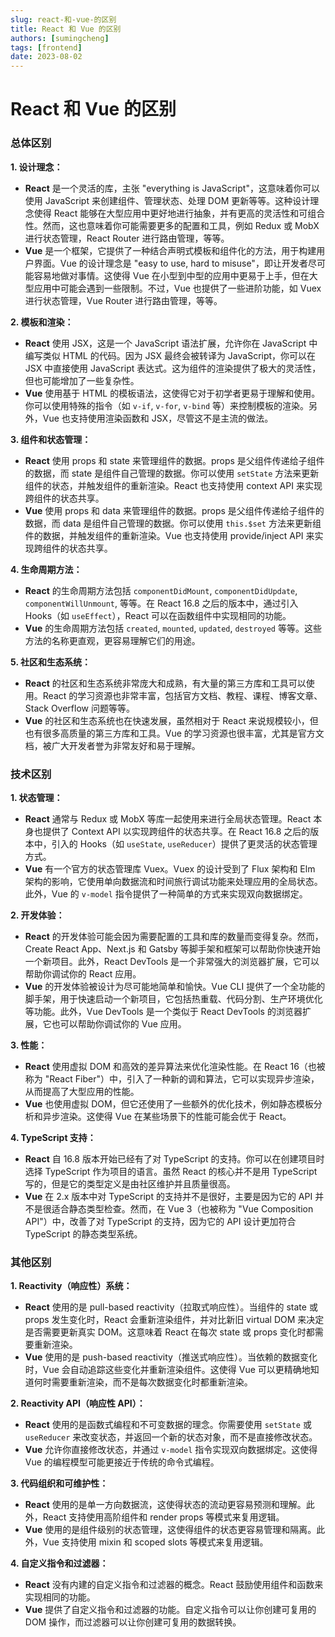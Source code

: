 ```yaml
---
slug: react-和-vue-的区别
title: React 和 Vue 的区别
authors: [sumingcheng]
tags: [frontend]
date: 2023-08-02
---
```


# React 和 Vue 的区别

### 总体区别

**1. 设计理念：**

- **React** 是一个灵活的库，主张 "everything is JavaScript"，这意味着你可以使用 JavaScript 来创建组件、管理状态、处理 DOM 更新等等。这种设计理念使得 React 能够在大型应用中更好地进行抽象，并有更高的灵活性和可组合性。然而，这也意味着你可能需要更多的配置和工具，例如 Redux 或 MobX 进行状态管理，React Router 进行路由管理，等等。
- **Vue** 是一个框架，它提供了一种结合声明式模板和组件化的方法，用于构建用户界面。Vue 的设计理念是 "easy to use, hard to misuse"，即让开发者尽可能容易地做对事情。这使得 Vue 在小型到中型的应用中更易于上手，但在大型应用中可能会遇到一些限制。不过，Vue 也提供了一些进阶功能，如 Vuex 进行状态管理，Vue Router 进行路由管理，等等。

**2. 模板和渲染：**

- **React** 使用 JSX，这是一个 JavaScript 语法扩展，允许你在 JavaScript 中编写类似 HTML 的代码。因为 JSX 最终会被转译为 JavaScript，你可以在 JSX 中直接使用 JavaScript 表达式。这为组件的渲染提供了极大的灵活性，但也可能增加了一些复杂性。
- **Vue** 使用基于 HTML 的模板语法，这使得它对于初学者更易于理解和使用。你可以使用特殊的指令（如 `v-if`, `v-for`, `v-bind` 等）来控制模板的渲染。另外，Vue 也支持使用渲染函数和 JSX，尽管这不是主流的做法。

**3. 组件和状态管理：**

- **React** 使用 props 和 state 来管理组件的数据。props 是父组件传递给子组件的数据，而 state 是组件自己管理的数据。你可以使用 `setState` 方法来更新组件的状态，并触发组件的重新渲染。React 也支持使用 context API 来实现跨组件的状态共享。
- **Vue** 使用 props 和 data 来管理组件的数据。props 是父组件传递给子组件的数据，而 data 是组件自己管理的数据。你可以使用 `this.$set` 方法来更新组件的数据，并触发组件的重新渲染。Vue 也支持使用 provide/inject API 来实现跨组件的状态共享。

**4. 生命周期方法：**

- **React** 的生命周期方法包括 `componentDidMount`, `componentDidUpdate`, `componentWillUnmount`, 等等。在 React 16.8 之后的版本中，通过引入 Hooks（如 `useEffect`），React 可以在函数组件中实现相同的功能。
- **Vue** 的生命周期方法包括 `created`, `mounted`, `updated`, `destroyed` 等等。这些方法的名称更直观，更容易理解它们的用途。

**5. 社区和生态系统：**

- **React** 的社区和生态系统非常庞大和成熟，有大量的第三方库和工具可以使用。React 的学习资源也非常丰富，包括官方文档、教程、课程、博客文章、Stack Overflow 问题等等。
- **Vue** 的社区和生态系统也在快速发展，虽然相对于 React 来说规模较小，但也有很多高质量的第三方库和工具。Vue 的学习资源也很丰富，尤其是官方文档，被广大开发者誉为非常友好和易于理解。

### 技术区别

**1. 状态管理：**

- **React** 通常与 Redux 或 MobX 等库一起使用来进行全局状态管理。React 本身也提供了 Context API 以实现跨组件的状态共享。在 React 16.8 之后的版本中，引入的 Hooks（如 `useState`, `useReducer`）提供了更灵活的状态管理方式。
- **Vue** 有一个官方的状态管理库 Vuex。Vuex 的设计受到了 Flux 架构和 Elm 架构的影响，它使用单向数据流和时间旅行调试功能来处理应用的全局状态。此外，Vue 的 `v-model` 指令提供了一种简单的方式来实现双向数据绑定。

**2. 开发体验：**

- **React** 的开发体验可能会因为需要配置的工具和库的数量而变得复杂。然而，Create React App、Next.js 和 Gatsby 等脚手架和框架可以帮助你快速开始一个新项目。此外，React DevTools 是一个非常强大的浏览器扩展，它可以帮助你调试你的 React 应用。
- **Vue** 的开发体验被设计为尽可能地简单和愉快。Vue CLI 提供了一个全功能的脚手架，用于快速启动一个新项目，它包括热重载、代码分割、生产环境优化等功能。此外，Vue DevTools 是一个类似于 React DevTools 的浏览器扩展，它也可以帮助你调试你的 Vue 应用。

**3. 性能：**

- **React** 使用虚拟 DOM 和高效的差异算法来优化渲染性能。在 React 16（也被称为 "React Fiber"）中，引入了一种新的调和算法，它可以实现异步渲染，从而提高了大型应用的性能。
- **Vue** 也使用虚拟 DOM，但它还使用了一些额外的优化技术，例如静态模板分析和异步渲染。这使得 Vue 在某些场景下的性能可能会优于 React。

**4. TypeScript 支持：**

- **React** 自 16.8 版本开始已经有了对 TypeScript 的支持。你可以在创建项目时选择 TypeScript 作为项目的语言。虽然 React 的核心并不是用 TypeScript 写的，但是它的类型定义是由社区维护并且质量很高。
- **Vue** 在 2.x 版本中对 TypeScript 的支持并不是很好，主要是因为它的 API 并不是很适合静态类型检查。然而，在 Vue 3（也被称为 "Vue Composition API"）中，改善了对 TypeScript 的支持，因为它的 API 设计更加符合 TypeScript 的静态类型系统。

### 其他区别

**1. Reactivity（响应性）系统：**

- **React** 使用的是 pull-based reactivity（拉取式响应性）。当组件的 state 或 props 发生变化时，React 会重新渲染组件，并对比新旧 virtual DOM 来决定是否需要更新真实 DOM。这意味着 React 在每次 state 或 props 变化时都需要重新渲染。
- **Vue** 使用的是 push-based reactivity（推送式响应性）。当依赖的数据变化时，Vue 会自动追踪这些变化并重新渲染组件。这使得 Vue 可以更精确地知道何时需要重新渲染，而不是每次数据变化时都重新渲染。

**2. Reactivity API（响应性 API）：**

- **React** 使用的是函数式编程和不可变数据的理念。你需要使用 `setState` 或 `useReducer` 来改变状态，并返回一个新的状态对象，而不是直接修改状态。
- **Vue** 允许你直接修改状态，并通过 `v-model` 指令实现双向数据绑定。这使得 Vue 的编程模型可能更接近于传统的命令式编程。

**3. 代码组织和可维护性：**

- **React** 使用的是单一方向数据流，这使得状态的流动更容易预测和理解。此外，React 支持使用高阶组件和 render props 等模式来复用逻辑。
- **Vue** 使用的是组件级别的状态管理，这使得组件的状态更容易管理和隔离。此外，Vue 支持使用 mixin 和 scoped slots 等模式来复用逻辑。

**4. 自定义指令和过滤器：**

- **React** 没有内建的自定义指令和过滤器的概念。React 鼓励使用组件和函数来实现相同的功能。
- **Vue** 提供了自定义指令和过滤器的功能。自定义指令可以让你创建可复用的 DOM 操作，而过滤器可以让你创建可复用的数据转换。
